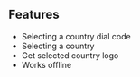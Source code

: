 ## Features

- Selecting a country dial code
- Selecting a country
- Get selected country logo
- Works offline
